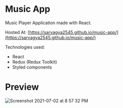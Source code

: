 # Music App

Music Player Application made with React.

Hosted At: [https://sarvagya2545.github.io/music-app/](https://sarvagya2545.github.io/music-app/)

Technologies used: 

- React
- Redux (Redux Toolkit)
- Styled components

# Preview

![Screenshot 2021-07-02 at 8 57 32 PM](https://user-images.githubusercontent.com/59908012/124297264-86429100-db78-11eb-8c2e-25cfe2b5503e.png)
